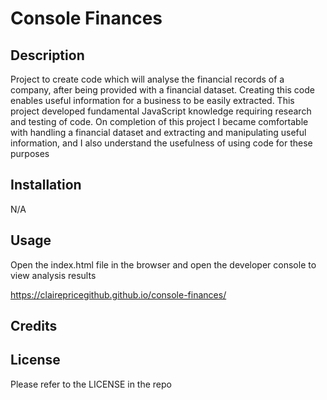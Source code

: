 # Console Finances

## Description

Project to create code which will analyse the financial records of a company, after being provided with a financial dataset. Creating this code enables useful information for a business to be easily extracted.
This project developed fundamental JavaScript knowledge requiring research and testing of code.
On completion of this project I became comfortable with handling a financial dataset and extracting and manipulating useful information, and I also understand the usefulness of using code for these purposes

## Installation

N/A

## Usage

Open the index.html file in the browser and open the developer console to view analysis results

https://clairepricegithub.github.io/console-finances/

## Credits

## License

Please refer to the LICENSE in the repo